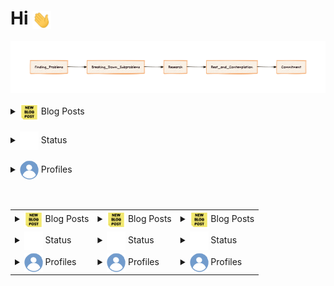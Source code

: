 # Hi <img src = "./images/wavehand.gif" width = "30" align="center">  

<img src = "./images/learn.png"  align="center">

<div> <br /> </div>

<!-- BLOG-POST-LIST:START -->
<details>
	<summary><img src = "./images/blog.gif" width = "30" align="center"> Blog Posts   </summary>
    <ul>
        <a href="https://medium.com/@ajitirtoprayogo/alias-di-bash-linux-554d7936bdeb">Alias di Bash Linux</a>
    </ul>
</details>

<div> <br /> </div>

<details>
	<summary> <img src = "./images/grafik.gif" width = "30" align="center">  Status</summary>
	<img src="https://github-readme-stats.vercel.app/api/top-langs/?username=ajitirto&hide=TeX&layout=compact">
</details>

<div> <br /> </div>

<details>
  <summary><img src = "./images/profile.gif" width = "30" align="center"> Profiles</summary>

  [![DockerHub](https://img.shields.io/badge/DockerHub-ajitirto-blue?logo=docker&logoColor=white)](https://hub.docker.com/u/ajitirto/)  
  [![GitLab Profile](https://img.shields.io/badge/GitLab-ajitirto-FCA121?logo=gitlab)](https://gitlab.com/ajitirto)
</details>



<div> <br /> </div><div> <br /> </div>



<table>
  <tr>
    <td>
      <details>
        <summary><img src="./images/blog.gif" width="30" align="center"> Blog Posts</summary>
        <ul>
          <a href="https://medium.com/@ajitirtoprayogo/alias-di-bash-linux-554d7936bdeb">Alias di Bash Linux</a>
        </ul>
      </details>
    </td>
    <td>
      <details>
        <summary><img src="./images/blog.gif" width="30" align="center"> Blog Posts</summary>
        <ul>
          <a href="https://medium.com/@ajitirtoprayogo/alias-di-bash-linux-554d7936bdeb">Alias di Bash Linux</a>
        </ul>
      </details>
    </td>
    <td>
      <details>
        <summary><img src="./images/blog.gif" width="30" align="center"> Blog Posts</summary>
        <ul>
          <a href="https://medium.com/@ajitirtoprayogo/alias-di-bash-linux-554d7936bdeb">Alias di Bash Linux</a>
        </ul>
      </details>
    </td>
  </tr>
  <tr>
    <td>
      <details>
        <summary><img src="./images/grafik.gif" width="30" align="center"> Status</summary>
        <img src="https://github-readme-stats.vercel.app/api/top-langs/?username=ajitirto&hide=TeX&layout=compact">
      </details>
    </td>
    <td>
      <details>
        <summary><img src="./images/grafik.gif" width="30" align="center"> Status</summary>
        <img src="https://github-readme-stats.vercel.app/api/top-langs/?username=ajitirto&hide=TeX&layout=compact">
      </details>
    </td>
    <td>
      <details>
        <summary><img src="./images/grafik.gif" width="30" align="center"> Status</summary>
        <img src="https://github-readme-stats.vercel.app/api/top-langs/?username=ajitirto&hide=TeX&layout=compact">
      </details>
    </td>
  </tr>
  <tr>
    <td>
      <details>
        <summary><img src="./images/profile.gif" width="30" align="center"> Profiles</summary>
        <p>
          <a href="https://hub.docker.com/u/ajitirto/"><img src="https://img.shields.io/badge/DockerHub-ajitirto-blue?logo=docker&logoColor=white" alt="DockerHub"></a>
          <br>
          <a href="https://gitlab.com/ajitirto"><img src="https://img.shields.io/badge/GitLab-ajitirto-FCA121?logo=gitlab" alt="GitLab Profile"></a>
        </p>
      </details>
    </td>
    <td>
      <details>
        <summary><img src="./images/profile.gif" width="30" align="center"> Profiles</summary>
        <p>
          <a href="https://hub.docker.com/u/ajitirto/"><img src="https://img.shields.io/badge/DockerHub-ajitirto-blue?logo=docker&logoColor=white" alt="DockerHub"></a>
          <br>
          <a href="https://gitlab.com/ajitirto"><img src="https://img.shields.io/badge/GitLab-ajitirto-FCA121?logo=gitlab" alt="GitLab Profile"></a>
        </p>
      </details>
    </td>
    <td>
      <details>
        <summary><img src="./images/profile.gif" width="30" align="center"> Profiles</summary>
        <p>
          <a href="https://hub.docker.com/u/ajitirto/"><img src="https://img.shields.io/badge/DockerHub-ajitirto-blue?logo=docker&logoColor=white" alt="DockerHub"></a>
          <br>
          <a href="https://gitlab.com/ajitirto"><img src="https://img.shields.io/badge/GitLab-ajitirto-FCA121?logo=gitlab" alt="GitLab Profile"></a>
        </p>
      </details>
    </td>
  </tr>
</table>